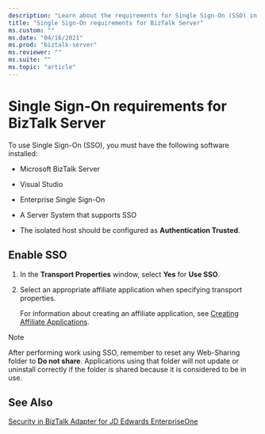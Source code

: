 ```yaml
---
description: "Learn about the requirements for Single Sign-On (SSO) in Microsoft BizTalk Server."
title: "Single Sign-On requirements for BizTalk Server"
ms.custom: ""
ms.date: "04/16/2021"
ms.prod: "biztalk-server"
ms.reviewer: ""
ms.suite: ""
ms.topic: "article"
---
```

# Single Sign-On requirements for BizTalk Server

To use Single Sign-On (SSO), you must have the following software installed:  
  
- Microsoft BizTalk Server
  
- Visual Studio  
  
- Enterprise Single Sign-On  
  
- A Server System that supports SSO  
  
- The isolated host should be configured as **Authentication Trusted**.  
  
## Enable SSO  
  
1. In the **Transport Properties** window, select **Yes** for **Use SSO**.  
  
2. Select an appropriate affiliate application when specifying transport properties.  
  
   For information about creating an affiliate application, see [Creating Affiliate Applications](../core/creating-affiliate-applications4.md).  
  
> [!NOTE]
> After performing work using SSO, remember to reset any Web-Sharing folder to **Do not share**. Applications using that folder will not update or uninstall correctly if the folder is shared because it is considered to be in use.  
  
## See Also
  
[Security in BizTalk Adapter for JD Edwards EnterpriseOne](../core/security-in-biztalk-adapter-for-jd-edwards-enterpriseone.md)
